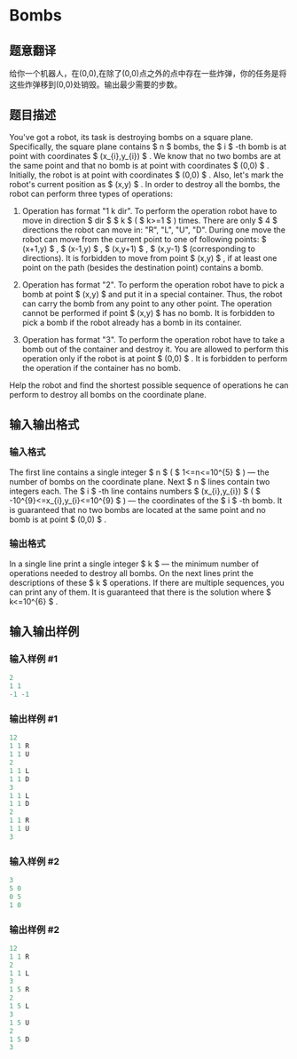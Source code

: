 # Bombs

## 题意翻译

给你一个机器人，在(0,0),在除了(0,0)点之外的点中存在一些炸弹，你的任务是将这些炸弹移到(0,0)处销毁。输出最少需要的步数。

## 题目描述

You've got a robot, its task is destroying bombs on a square plane. Specifically, the square plane contains $ n $ bombs, the $ i $ -th bomb is at point with coordinates $ (x_{i},y_{i}) $ . We know that no two bombs are at the same point and that no bomb is at point with coordinates $ (0,0) $ . Initially, the robot is at point with coordinates $ (0,0) $ . Also, let's mark the robot's current position as $ (x,y) $ . In order to destroy all the bombs, the robot can perform three types of operations:

1. Operation has format "1 k dir". To perform the operation robot have to move in direction $ dir $ $ k $ ( $ k>=1 $ ) times. There are only $ 4 $ directions the robot can move in: "R", "L", "U", "D". During one move the robot can move from the current point to one of following points: $ (x+1,y) $ , $ (x-1,y) $ , $ (x,y+1) $ , $ (x,y-1) $ (corresponding to directions). It is forbidden to move from point $ (x,y) $ , if at least one point on the path (besides the destination point) contains a bomb.

2. Operation has format "2". To perform the operation robot have to pick a bomb at point $ (x,y) $ and put it in a special container. Thus, the robot can carry the bomb from any point to any other point. The operation cannot be performed if point $ (x,y) $ has no bomb. It is forbidden to pick a bomb if the robot already has a bomb in its container.

3. Operation has format "3". To perform the operation robot have to take a bomb out of the container and destroy it. You are allowed to perform this operation only if the robot is at point $ (0,0) $ . It is forbidden to perform the operation if the container has no bomb.

Help the robot and find the shortest possible sequence of operations he can perform to destroy all bombs on the coordinate plane.

## 输入输出格式

### 输入格式

The first line contains a single integer $ n $ ( $ 1<=n<=10^{5} $ ) — the number of bombs on the coordinate plane. Next $ n $ lines contain two integers each. The $ i $ -th line contains numbers $ (x_{i},y_{i}) $ ( $ -10^{9}<=x_{i},y_{i}<=10^{9} $ ) — the coordinates of the $ i $ -th bomb. It is guaranteed that no two bombs are located at the same point and no bomb is at point $ (0,0) $ .

### 输出格式

In a single line print a single integer $ k $ — the minimum number of operations needed to destroy all bombs. On the next lines print the descriptions of these $ k $ operations. If there are multiple sequences, you can print any of them. It is guaranteed that there is the solution where $ k<=10^{6} $ .

## 输入输出样例

### 输入样例 #1

```cpp
2
1 1
-1 -1

```
### 输出样例 #1

```cpp
12
1 1 R
1 1 U
2
1 1 L
1 1 D
3
1 1 L
1 1 D
2
1 1 R
1 1 U
3

```
### 输入样例 #2

```cpp
3
5 0
0 5
1 0

```
### 输出样例 #2

```cpp
12
1 1 R
2
1 1 L
3
1 5 R
2
1 5 L
3
1 5 U
2
1 5 D
3

```
